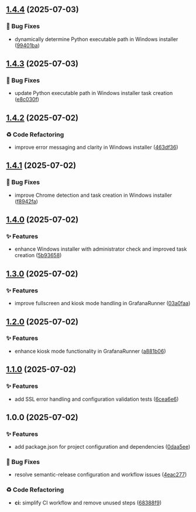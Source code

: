 ## [1.4.4](https://github.com/mateuszpolis/GrafanaRunner/compare/v1.4.3...v1.4.4) (2025-07-03)


### 🐛 Bug Fixes

* dynamically determine Python executable path in Windows installer ([99401ba](https://github.com/mateuszpolis/GrafanaRunner/commit/99401ba0964e5559077f8f9cb6691d3e62520f5c))

## [1.4.3](https://github.com/mateuszpolis/GrafanaRunner/compare/v1.4.2...v1.4.3) (2025-07-03)


### 🐛 Bug Fixes

* update Python executable path in Windows installer task creation ([e8c030f](https://github.com/mateuszpolis/GrafanaRunner/commit/e8c030fe3cf10e1c1a1a5663d2f6c684e10fbfa4))

## [1.4.2](https://github.com/mateuszpolis/GrafanaRunner/compare/v1.4.1...v1.4.2) (2025-07-02)


### ♻️ Code Refactoring

* improve error messaging and clarity in Windows installer ([463df36](https://github.com/mateuszpolis/GrafanaRunner/commit/463df36b11d5dd91358f72fb54296c51815c9e0b))

## [1.4.1](https://github.com/mateuszpolis/GrafanaRunner/compare/v1.4.0...v1.4.1) (2025-07-02)


### 🐛 Bug Fixes

* improve Chrome detection and task creation in Windows installer ([f8942fa](https://github.com/mateuszpolis/GrafanaRunner/commit/f8942fa3a747ad6a8ecd0dcb397e8f114570be50))

## [1.4.0](https://github.com/mateuszpolis/GrafanaRunner/compare/v1.3.0...v1.4.0) (2025-07-02)


### ✨ Features

* enhance Windows installer with administrator check and improved task creation ([5b93658](https://github.com/mateuszpolis/GrafanaRunner/commit/5b93658036a6f339f4fdf740d9d458aec4f37643))

## [1.3.0](https://github.com/mateuszpolis/GrafanaRunner/compare/v1.2.0...v1.3.0) (2025-07-02)


### ✨ Features

* improve fullscreen and kiosk mode handling in GrafanaRunner ([03a0faa](https://github.com/mateuszpolis/GrafanaRunner/commit/03a0faaaa0da0c4015cc457dc5526108fccd555c))

## [1.2.0](https://github.com/mateuszpolis/GrafanaRunner/compare/v1.1.0...v1.2.0) (2025-07-02)


### ✨ Features

* enhance kiosk mode functionality in GrafanaRunner ([a881b06](https://github.com/mateuszpolis/GrafanaRunner/commit/a881b0658e346091db5d65907e785fa79ae0abcf))

## [1.1.0](https://github.com/mateuszpolis/GrafanaRunner/compare/v1.0.0...v1.1.0) (2025-07-02)


### ✨ Features

* add SSL error handling and configuration validation tests ([6cea6e6](https://github.com/mateuszpolis/GrafanaRunner/commit/6cea6e65e08aa440d33cea20efcb6062bd01ef08))

## 1.0.0 (2025-07-02)


### ✨ Features

* add package.json for project configuration and dependencies ([0daa5ee](https://github.com/mateuszpolis/GrafanaRunner/commit/0daa5eeb7091e74caf180bc529d7a1cc45bf8d16))


### 🐛 Bug Fixes

* resolve semantic-release configuration and workflow issues ([4eac277](https://github.com/mateuszpolis/GrafanaRunner/commit/4eac2778f393038aa74a61adc279c039db1b95ed))


### ♻️ Code Refactoring

* **ci:** simplify CI workflow and remove unused steps ([68388f9](https://github.com/mateuszpolis/GrafanaRunner/commit/68388f94548ef26bad0f9168b6dbb2e9b8ba96e5))
